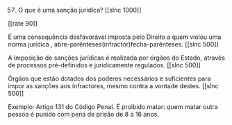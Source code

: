 57. O que é uma sanção jurídica?
[[slnc 1000]]

[[rate 90]]

É uma consequência desfavorável imposta pelo Direito a quem violou uma norma jurídica , abre-parênteses(infractor)fecha-parênteses.
[[slnc 500]]

A imposição de sanções jurídicas é realizada por órgãos do Estado, através de processos pré-definidos e juridicamente regulados.
[[slnc 500]]

Órgãos que estão dotados dos poderes necessários e suficientes para impor as sanções aos infractores, mesmo contra a vontade destes.
[[slnc 500]]

Exemplo:
Artigo 131 do Código Penal. É proibido matar: quem matar outra pessoa é punido com pena de prisão de 8 a 16 anos.

